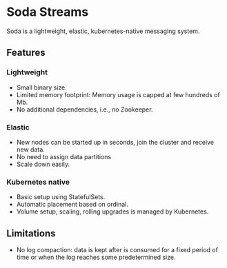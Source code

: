 # Soda Streams

Soda is a lightweight, elastic, kubernetes-native messaging system.

## Features

### Lightweight

- Small binary size.
- Limited memory footprint: Memory usage is capped at few hundreds of Mb.
- No additional dependencies, i.e., no Zookeeper.

### Elastic

- New nodes can be started up in seconds, join the cluster and receive new
data.
- No need to assign data partitions
- Scale down easily.

### Kubernetes native

- Basic setup using StatefulSets.
- Automatic placement based on ordinal.
- Volume setup, scaling, rolling upgrades is managed by Kubernetes.

## Limitations

- No log compaction: data is kept after is consumed for a fixed period of time or
when the log reaches some predetermined size.
